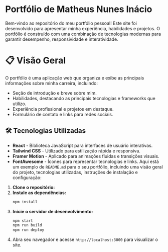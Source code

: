# Portfólio de Matheus Nunes Inácio

Bem-vindo ao repositório do meu portfólio pessoal! Este site foi desenvolvido para apresentar minha experiência, habilidades e projetos. O portfólio é construído com uma combinação de tecnologias modernas para garantir desempenho, responsividade e interatividade.
# 📋 Visão Geral

O portfólio é uma aplicação web que organiza e exibe as principais informações sobre minha carreira, incluindo:
- Seção de introdução e breve sobre mim.
- Habilidades, destacando as principais tecnologias e frameworks que utilizo.
- Experiência profissional e projetos em destaque.
- Formulário de contato e links para redes sociais.

## 🛠️ Tecnologias Utilizadas

- **React** - Biblioteca JavaScript para interfaces de usuário interativas.
- **Tailwind CSS** - Utilizado para estilização rápida e responsiva.
- **Framer Motion** - Aplicado para animações fluidas e transições visuais.
- **FontAwesome** - Ícones para representar tecnologias e links.
Aqui está um exemplo de `README.md` para o seu portfólio, incluindo uma visão geral do projeto, tecnologias utilizadas, instruções de instalação e configuração:

1. **Clone o repositório:**
2. **Instale as dependências:**
   ```bash
   npm install
   ```
3. **Inicie o servidor de desenvolvimento:**
   ```bash
   npm start
   npm run build
   npm run deploy
   ```
4. Abra seu navegador e acesse `http://localhost:3000` para visualizar o site.
